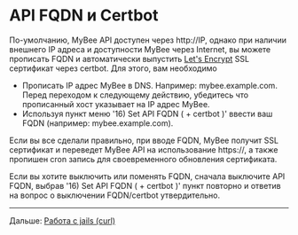 # API FQDN и Certbot

По-умолчанию, MyBee API доступен через http://IP, однако при наличии внешнего IP адреса и доступности MyBee через Internet, вы можете прописать FQDN и автоматически выпустить [Let's Encrypt](https://letsencrypt.org) SSL сертификат через certbot.
Для этого, вам необходимо

- Прописать IP адрес MyBee в DNS. Например: mybee.example.com. Перед переходом к следующему действию, убедитесь что прописанный хост указывает на IP адрес MyBee.
- Используя пункт меню '16) Set API FQDN ( + certbot )' ввести ваш FQDN (например: mybee.example.com).

Если вы все сделали правильно, при вводе FQDN, MyBee получит SSL сертификат и переведет MyBee API на использование https://, а также пропишен cron запись для своевременного обновления сертификата.


Если вы хотите выключить или поменять FQDN, сначала выключите API FQDN, выбрав '16) Set API FQDN ( + certbot )' пункт повторно и ответив на вопрос о выключении FQDN/certbot утвердительно.



---

Дальше: [Работа с jails (curl)](jail_curl.md)
